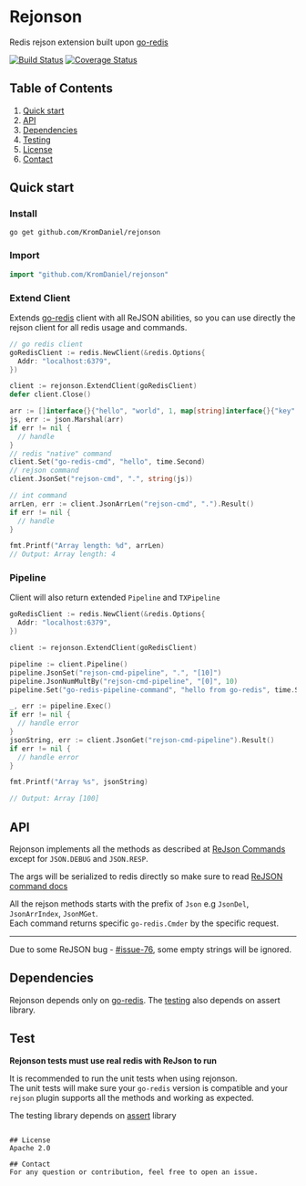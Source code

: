 # Rejonson

Redis rejson extension built upon [go-redis](https://github.com/go-redis/redis)

[![Build Status](https://travis-ci.org/KromDaniel/rejonson.svg?branch=master)](https://travis-ci.org/KromDaniel/rejonson)
[![Coverage Status](https://coveralls.io/repos/github/KromDaniel/rejonson/badge.svg?branch=master)](https://coveralls.io/github/KromDaniel/rejonson?branch=master)

## Table of Contents

1. [Quick start](#install)
2. [API](#api)
3. [Dependencies](#dependencies)
4. [Testing](#testing)
5. [License](#license)
6. [Contact](#contact)
 

## Quick start

### Install

```shell
go get github.com/KromDaniel/rejonson
```

### Import

```go
import "github.com/KromDaniel/rejonson"
```

### Extend Client 
Extends [go-redis](https://github.com/go-redis/redis) client with all ReJSON abilities, so you can use directly the rejson client for all redis usage and commands.

```go
// go redis client
goRedisClient := redis.NewClient(&redis.Options{
  Addr: "localhost:6379",
})

client := rejonson.ExtendClient(goRedisClient)
defer client.Close()

arr := []interface{}{"hello", "world", 1, map[string]interface{}{"key": 12}}
js, err := json.Marshal(arr)
if err != nil {
  // handle
}
// redis "native" command
client.Set("go-redis-cmd", "hello", time.Second)
// rejson command
client.JsonSet("rejson-cmd", ".", string(js))

// int command
arrLen, err := client.JsonArrLen("rejson-cmd", ".").Result()
if err != nil {
  // handle
}

fmt.Printf("Array length: %d", arrLen)
// Output: Array length: 4
```

### Pipeline
Client will also return extended `Pipeline` and `TXPipeline`

```go
goRedisClient := redis.NewClient(&redis.Options{
  Addr: "localhost:6379",
})

client := rejonson.ExtendClient(goRedisClient)

pipeline := client.Pipeline()
pipeline.JsonSet("rejson-cmd-pipeline", ".", "[10]")
pipeline.JsonNumMultBy("rejson-cmd-pipeline", "[0]", 10)
pipeline.Set("go-redis-pipeline-command", "hello from go-redis", time.Second)

_, err := pipeline.Exec()
if err != nil {
  // handle error
}
jsonString, err := client.JsonGet("rejson-cmd-pipeline").Result()
if err != nil {
  // handle error
}

fmt.Printf("Array %s", jsonString)

// Output: Array [100]
```

## API

Rejonson implements all the methods as described at [ReJson Commands](https://oss.redislabs.com/rejson/commands/) except for `JSON.DEBUG` and `JSON.RESP`.

The args will be serialized to redis directly so make sure to read [ReJSON command docs](https://oss.redislabs.com/redisjson/commands/)


All the rejson methods starts with the prefix of `Json` e.g `JsonDel`, `JsonArrIndex`, `JsonMGet`.<br/>Each command returns specific `go-redis.Cmder` by the specific request.

---------
Due to some ReJSON bug - [#issue-76](https://github.com/RedisLabsModules/rejson/issues/76), some empty strings will be ignored.

## Dependencies
Rejonson depends only on [go-redis](https://github.com/go-redis/redis). The [testing](#testing) also depends on assert library.

## Test

<b>Rejonson tests must use real redis with ReJson to run</b>

It is recommended to run the unit tests when using rejonson.</br>The unit tests will make sure your `go-redis` version is compatible and your `rejson` plugin supports all the methods and working as expected.

The testing library depends on [assert](https://github.com/stretchr/testify/assert) library

```

## License
Apache 2.0

## Contact
For any question or contribution, feel free to open an issue.


